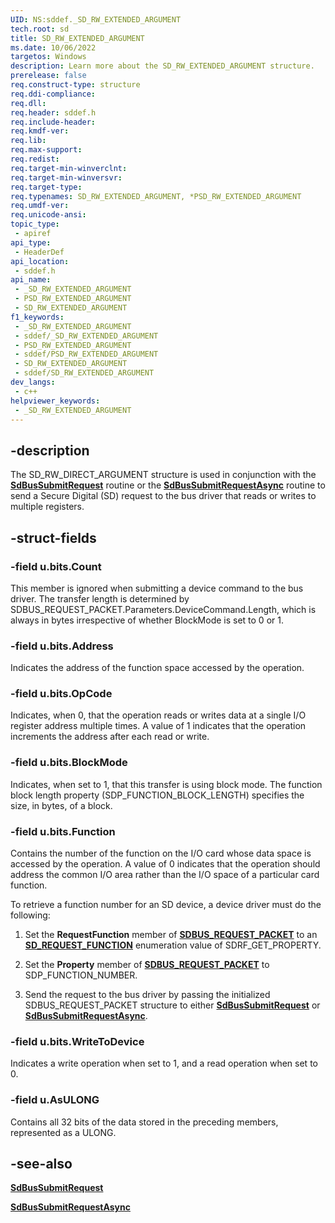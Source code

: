 ```yaml
---
UID: NS:sddef._SD_RW_EXTENDED_ARGUMENT
tech.root: sd
title: SD_RW_EXTENDED_ARGUMENT
ms.date: 10/06/2022
targetos: Windows
description: Learn more about the SD_RW_EXTENDED_ARGUMENT structure.
prerelease: false
req.construct-type: structure
req.ddi-compliance: 
req.dll: 
req.header: sddef.h
req.include-header: 
req.kmdf-ver: 
req.lib: 
req.max-support: 
req.redist: 
req.target-min-winverclnt: 
req.target-min-winversvr: 
req.target-type: 
req.typenames: SD_RW_EXTENDED_ARGUMENT, *PSD_RW_EXTENDED_ARGUMENT
req.umdf-ver: 
req.unicode-ansi: 
topic_type:
 - apiref
api_type:
 - HeaderDef
api_location:
 - sddef.h
api_name:
 - _SD_RW_EXTENDED_ARGUMENT
 - PSD_RW_EXTENDED_ARGUMENT
 - SD_RW_EXTENDED_ARGUMENT
f1_keywords:
 - _SD_RW_EXTENDED_ARGUMENT
 - sddef/_SD_RW_EXTENDED_ARGUMENT
 - PSD_RW_EXTENDED_ARGUMENT
 - sddef/PSD_RW_EXTENDED_ARGUMENT
 - SD_RW_EXTENDED_ARGUMENT
 - sddef/SD_RW_EXTENDED_ARGUMENT
dev_langs:
 - c++
helpviewer_keywords:
 - _SD_RW_EXTENDED_ARGUMENT
---
```


## -description

The SD\_RW\_DIRECT\_ARGUMENT structure is used in conjunction with the [**SdBusSubmitRequest**](../ntddsd/nf-ntddsd-sdbussubmitrequest.md) routine or the [**SdBusSubmitRequestAsync**](../ntddsd/nf-ntddsd-sdbussubmitrequestasync.md) routine to send a Secure Digital (SD) request to the bus driver that reads or writes to multiple registers.

## -struct-fields

### -field u.bits.Count

This member is ignored when submitting a device command to the bus driver. The transfer length is determined by SDBUS\_REQUEST\_PACKET.Parameters.DeviceCommand.Length, which is always in bytes irrespective of whether BlockMode is set to 0 or 1.

### -field u.bits.Address

Indicates the address of the function space accessed by the operation.

### -field u.bits.OpCode

Indicates, when 0, that the operation reads or writes data at a single I/O register address multiple times. A value of 1 indicates that the operation increments the address after each read or write.

### -field u.bits.BlockMode

Indicates, when set to 1, that this transfer is using block mode. The function block length property (SDP\_FUNCTION\_BLOCK\_LENGTH) specifies the size, in bytes, of a block.

### -field u.bits.Function

Contains the number of the function on the I/O card whose data space is accessed by the operation. A value of 0 indicates that the operation should address the common I/O area rather than the I/O space of a particular card function.

To retrieve a function number for an SD device, a device driver must do the following:

1. Set the **RequestFunction** member of [**SDBUS\_REQUEST\_PACKET**](../ntddsd/ns-ntddsd-sdbus_request_packet.md) to an [**SD\_REQUEST\_FUNCTION**](../ntddsd/ne-ntddsd-sd_request_function.md) enumeration value of SDRF\_GET\_PROPERTY.

1. Set the **Property** member of [**SDBUS\_REQUEST\_PACKET**](../ntddsd/ns-ntddsd-sdbus_request_packet.md) to SDP\_FUNCTION\_NUMBER.

1. Send the request to the bus driver by passing the initialized SDBUS\_REQUEST\_PACKET structure to either [**SdBusSubmitRequest**](../ntddsd/nf-ntddsd-sdbussubmitrequest.md) or [**SdBusSubmitRequestAsync**](../ntddsd/nf-ntddsd-sdbussubmitrequestasync.md).

### -field u.bits.WriteToDevice

Indicates a write operation when set to 1, and a read operation when set to 0.

### -field u.AsULONG

Contains all 32 bits of the data stored in the preceding members, represented as a ULONG.

## -see-also

[**SdBusSubmitRequest**](../ntddsd/nf-ntddsd-sdbussubmitrequest.md)

[**SdBusSubmitRequestAsync**](../ntddsd/nf-ntddsd-sdbussubmitrequestasync.md)
